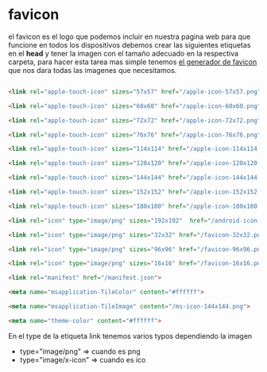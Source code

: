 # favicon

el favicon es el logo que podemos incluir en nuestra pagina web para que funcione en todos los dispositivos debemos crear las siguientes etiquetas en el **head** y tener la imagen con el tamaño adecuado en la respectiva carpeta, para hacer esta tarea mas simple tenemos [el generador de favicon](https://www.favicon-generator.org/) que nos dara todas las imagenes que necesitamos. 

```HTML

<link rel="apple-touch-icon" sizes="57x57" href="/apple-icon-57x57.png">

<link rel="apple-touch-icon" sizes="60x60" href="/apple-icon-60x60.png">

<link rel="apple-touch-icon" sizes="72x72" href="/apple-icon-72x72.png">

<link rel="apple-touch-icon" sizes="76x76" href="/apple-icon-76x76.png">

<link rel="apple-touch-icon" sizes="114x114" href="/apple-icon-114x114.png">

<link rel="apple-touch-icon" sizes="120x120" href="/apple-icon-120x120.png">

<link rel="apple-touch-icon" sizes="144x144" href="/apple-icon-144x144.png">

<link rel="apple-touch-icon" sizes="152x152" href="/apple-icon-152x152.png">

<link rel="apple-touch-icon" sizes="180x180" href="/apple-icon-180x180.png">

<link rel="icon" type="image/png" sizes="192x192"  href="/android-icon-192x192.png">

<link rel="icon" type="image/png" sizes="32x32" href="/favicon-32x32.png">

<link rel="icon" type="image/png" sizes="96x96" href="/favicon-96x96.png">

<link rel="icon" type="image/png" sizes="16x16" href="/favicon-16x16.png">

<link rel="manifest" href="/manifest.json">

<meta name="msapplication-TileColor" content="#ffffff">

<meta name="msapplication-TileImage" content="/ms-icon-144x144.png">

<meta name="theme-color" content="#ffffff">
```

En el type de la etiqueta link tenemos varios typos dependiendo la imagen

+ type="image/png" => cuando es png
+ type="image/x-icon" => cuando es ico
